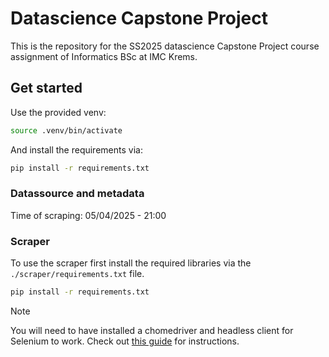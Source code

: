 # Datascience Capstone Project

This is the repository for the SS2025 datascience Capstone Project course assignment of Informatics BSc at IMC Krems.

## Get started

Use the provided venv:

```bash
source .venv/bin/activate
```

And install the requirements via:

```bash
pip install -r requirements.txt
```

### Datassource and metadata

Time of scraping: 05/04/2025 - 21:00

### Scraper

To use the scraper first install the required libraries via the `./scraper/requirements.txt` file.

```bash
pip install -r requirements.txt
```

> [!NOTE]  
> You will need to have installed a chomedriver and headless client for Selenium to work.
> Check out [this guide](https://tecadmin.net/setup-selenium-chromedriver-on-ubuntu/) for instructions.

